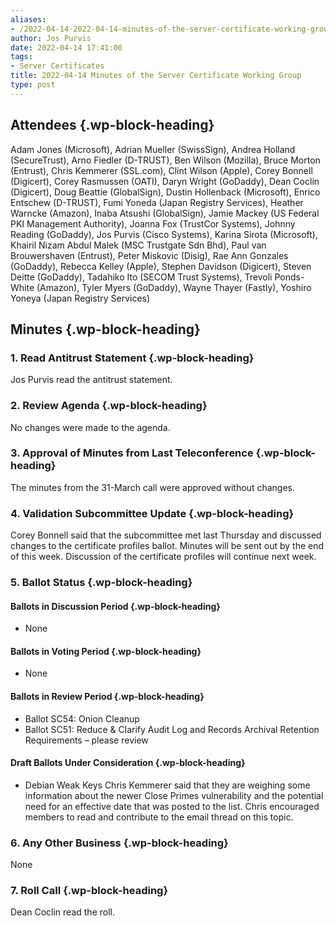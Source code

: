 ```yaml
---
aliases:
- /2022-04-14-2022-04-14-minutes-of-the-server-certificate-working-group/
author: Jos Purvis
date: 2022-04-14 17:41:00
tags:
- Server Certificates
title: 2022-04-14 Minutes of the Server Certificate Working Group
type: post
---
```


## Attendees {.wp-block-heading}

Adam Jones (Microsoft), Adrian Mueller (SwissSign), Andrea Holland (SecureTrust), Arno Fiedler (D-TRUST), Ben Wilson (Mozilla), Bruce Morton (Entrust), Chris Kemmerer (SSL.com), Clint Wilson (Apple), Corey Bonnell (Digicert), Corey Rasmussen (OATI), Daryn Wright (GoDaddy), Dean Coclin (Digicert), Doug Beattie (GlobalSign), Dustin Hollenback (Microsoft), Enrico Entschew (D-TRUST), Fumi Yoneda (Japan Registry Services), Heather Warncke (Amazon), Inaba Atsushi (GlobalSign), Jamie Mackey (US Federal PKI Management Authority), Joanna Fox (TrustCor Systems), Johnny Reading (GoDaddy), Jos Purvis (Cisco Systems), Karina Sirota (Microsoft), Khairil Nizam Abdul Malek (MSC Trustgate Sdn Bhd), Paul van Brouwershaven (Entrust), Peter Miskovic (Disig), Rae Ann Gonzales (GoDaddy), Rebecca Kelley (Apple), Stephen Davidson (Digicert), Steven Deitte (GoDaddy), Tadahiko Ito (SECOM Trust Systems), Trevoli Ponds-White (Amazon), Tyler Myers (GoDaddy), Wayne Thayer (Fastly), Yoshiro Yoneya (Japan Registry Services)

## Minutes {.wp-block-heading}

### 1. Read Antitrust Statement {.wp-block-heading}

Jos Purvis read the antitrust statement.

### 2. Review Agenda {.wp-block-heading}

No changes were made to the agenda.

### 3. Approval of Minutes from Last Teleconference {.wp-block-heading}

The minutes from the 31-March call were approved without changes.

### 4. Validation Subcommittee Update {.wp-block-heading}

Corey Bonnell said that the subcommittee met last Thursday and discussed changes to the certificate profiles ballot. Minutes will be sent out by the end of this week. Discussion of the certificate profiles will continue next week.

### 5. Ballot Status {.wp-block-heading}

#### Ballots in Discussion Period {.wp-block-heading}

- None

#### Ballots in Voting Period {.wp-block-heading}

- None

#### Ballots in Review Period {.wp-block-heading}

- Ballot SC54: Onion Cleanup
- Ballot SC51: Reduce & Clarify Audit Log and Records Archival Retention Requirements – please review

#### Draft Ballots Under Consideration {.wp-block-heading}

- Debian Weak Keys
  Chris Kemmerer said that they are weighing some information about the newer Close Primes vulnerability and the potential need for an effective date that was posted to the list. Chris encouraged members to read and contribute to the email thread on this topic.

### 6. Any Other Business {.wp-block-heading}

None

### 7. Roll Call {.wp-block-heading}

Dean Coclin read the roll.